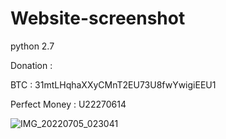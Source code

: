# Website-screenshot
python 2.7

Donation :

BTC : 31mtLHqhaXXyCMnT2EU73U8fwYwigiEEU1

Perfect Money : U22270614

![IMG_20220705_023041](https://user-images.githubusercontent.com/59664965/177209276-6cc33990-4fd0-43a9-ba6c-1f0da457e13a.jpg)
